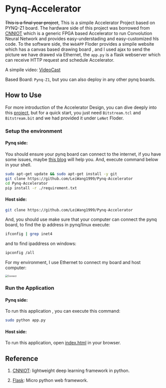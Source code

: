 # Pynq-Accelerator

~~This is a final year project~~, This is a simpile Accelerator Project based on PYNQ-Z1 board. The hardware side of this project was borrowed from [CNNIOT](https://github.com/mfarhadi/CNNIOT) which is a generic FPGA based Accelerator to run Convolution Neural Network and provides easy-understading and easy-customized hls code. To the software side, the `WebAPP` Floder provides a simpile website which has a canvas based drawing board , and I used ajax to send the picture we have drawed via Ethernet, the `app.py` is a flask webserver which can receive HTTP request and schedule Accelerator.

A simpile video: [VideoCast](https://leiblog.wang/static/2021-01-11/predict_7.mp4)

Based Board: `Pynq-Z1`, but you can also deploy in any other pynq boards.

## How to Use

For more introduction of the Accelerator Design, you can dive deeply into this [project](https://github.com/mfarhadi/CNNIOT), but for a quick start, you just need `Bitstream.tcl` and `Bitstream.bit` and we had provided it under `LeNet` Floder.

### Setup the environment

#### Pynq side:

You should ensure your pynq board can connect to the internet, if you have some issues, maybe [this blog](https://leiblog.wang/Embedding-board-internet-via-PC-Ethernet/) will help you. And, execute command below in your shell.

```bash
sudo apt-get update && sudo apt-get install -y git
git clone https://github.com/LeiWang1999/Pynq-Accelerator
cd Pynq-Accelerator
pip install -r ./requirement.txt
```

#### Host side:

```bash
git clone https://github.com/LeiWang1999/Pynq-Accelerator
```

And, you should use make sure that your computer can connect the pynq board, to find the ip address in pynq/linux execute:

```bash
ifconfig | grep inet4
```

and to find ipaddress on windows:

```bash
ipconfig /all
```

For my environment, I use Ethernet to connect my board and host computer:

<img src="http://leiblog.wang/static/image/2021/3/KobMkz.png" alt="Connect" style="zoom:50%;" />

### Run the Application

#### Pynq side:

To run this application , you can execute this command:

```bash
sudo python app.py
```

#### Host side:

To run this application, open [index.html](https://github.com/LeiWang1999/Pynq-Accelerator/blob/master/WebApp/index.html) in your browser.

## Reference

1. [CNNIOT](https://github.com/mfarhadi/CNNIOT): lightweight deep learning framework in python.

2. [Flask](https://dormousehole.readthedocs.io/en/latest/): Micro python web framework.

